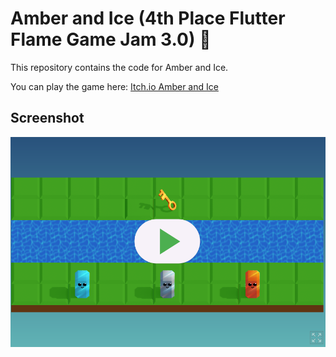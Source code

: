 # Amber and Ice (4th Place Flutter Flame Game Jam 3.0) 🎊
This repository contains the code for Amber and Ice.

You can play the game here: [Itch.io Amber and Ice](https://hilmiyafia.itch.io/amber-and-ice)

## Screenshot
<p align="center">
  <img src="screen.png">
</p>
